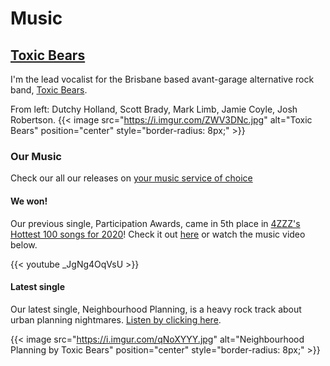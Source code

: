 # Music

## [Toxic Bears](https://www.toxicbears.com/)
I'm the lead vocalist for the Brisbane based avant-garage alternative rock band,
[Toxic Bears](https://www.toxicbears.com/). 

From left: Dutchy Holland, Scott Brady, Mark Limb, Jamie Coyle, Josh Robertson.
{{< image src="https://i.imgur.com/ZWV3DNc.jpg" alt="Toxic Bears" position="center" style="border-radius: 8px;" >}}
&nbsp;


### Our Music
Check our all our releases on [your music service of choice](https://smarturl.it/toxicbears_music)

#### We won!
Our previous single, Participation Awards, came in 5th place in [4ZZZ's Hottest 100 songs for 2020](https://www.4zzzfm.org.au/hot100)! Check it out [here](https://smarturl.it/participation_awards) or watch the music video below.

{{< youtube _JgNg4OqVsU >}}
&nbsp;

#### Latest single
Our latest single, Neighbourhood Planning, is a heavy rock track about urban planning nightmares. [Listen by clicking here](https://smarturl.it/neighbourhoodplan).

{{< image src="https://i.imgur.com/qNoXYYY.jpg" alt="Neighbourhood Planning by Toxic Bears" position="center" style="border-radius: 8px;" >}}
&nbsp;



